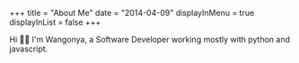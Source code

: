 +++
title = "About Me"
date = "2014-04-09"
displayInMenu = true
displayInList = false
+++

Hi 👋🏽 I'm Wangonya, a Software Developer working mostly with python and javascript.

